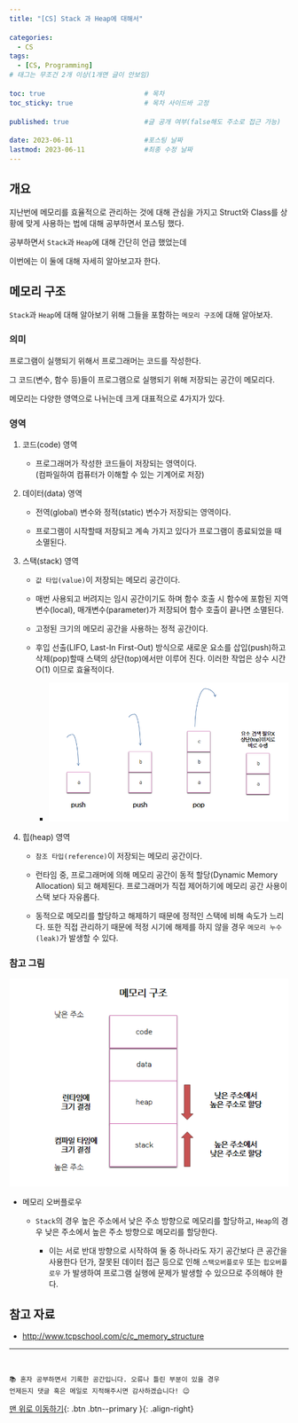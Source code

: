 ```yaml
---
title: "[CS] Stack 과 Heap에 대해서" 

categories:
  - CS
tags:
  - [CS, Programming]
# 태그는 무조건 2개 이상(1개면 글이 안보임)

toc: true                         # 목차
toc_sticky: true                  # 목차 사이드바 고정

published: true                   #글 공개 여부(false해도 주소로 접근 가능)

date: 2023-06-11                  #포스팅 날짜
lastmod: 2023-06-11               #최종 수정 날짜
---
```



## 개요

지난번에 메모리를 효율적으로 관리하는 것에 대해 관심을 가지고 Struct와 
Class를 상황에 맞게 사용하는 법에 대해 공부하면서 포스팅 했다.

공부하면서 `Stack`과 `Heap`에 대해 간단히 언급 했었는데

이번에는 이 둘에 대해 자세히 알아보고자 한다.

## 메모리 구조

`Stack`과 `Heap`에 대해 알아보기 위해 그들을 포함하는 `메모리 구조`에 대해 알아보자.

### 의미
프로그램이 실행되기 위해서 프로그래머는 코드를 작성한다.

그 코드(변수, 함수 등)들이 프로그램으로 실행되기 위해 저장되는 공간이 메모리다.

메모리는 다양한 영역으로 나뉘는데 크게 대표적으로 4가지가 있다.

### 영역

1. 코드(code) 영역
    - 프로그래머가 작성한 코드들이 저장되는 영역이다.     
      (컴파일하여 컴퓨터가 이해할 수 있는 기계어로 저장)

2. 데이터(data) 영역
    - 전역(global) 변수와 정적(static) 변수가 저장되는 영역이다.

    - 프로그램이 시작할때 저장되고 계속 가지고 있다가 프로그램이 종료되었을 때 소멸된다.

3. 스택(stack) 영역
    - `값 타입(value)`이 저장되는 메모리 공간이다. 

    - 매번 사용되고 버려지는 임시 공간이기도 하며 함수 호출 시 
      함수에 포함된 지역변수(local), 매개변수(parameter)가 저장되어
      함수 호출이 끝나면 소멸된다.

    - 고정된 크기의 메모리 공간을 사용하는 정적 공간이다.

    - 후입 선출(LIFO, Last-In First-Out) 방식으로 새로운 요소를 삽입(push)하고 삭제(pop)할때 스택의 상단(top)에서만 이루어 진다. 이러한 작업은 상수 시간 O(1) 이므로 효율적이다.

      - <img src="/assets/images/postImages/StackHeap.png" style="max-width: 100%; height: auto;">

4. 힙(heap) 영역
    - `참조 타입(reference)`이 저장되는 메모리 공간이다.

    - 런타임 중, 프로그래머에 의해 메모리 공간이 동적 할당(Dynamic Memory Allocation) 되고 해제된다. 프로그래머가 직접 제어하기에 메모리 공간 사용이 스택 보다 자유롭다.

    - 동적으로 메모리를 할당하고 해제하기 때문에 정적인 스택에 비해 속도가 느리다. 또한 직접 관리하기 때문에 적정 시기에 해제를 하지 않을 경우 `메모리 누수(leak)`가 발생할 수 있다.


### 참고 그림

<img src="/assets/images/postImages/StackHeap1.png" style="max-width: 100%; height: auto;">

- 메모리 오버플로우

  - `Stack`의 경우 높은 주소에서 낮은 주소 방향으로 메모리를 할당하고, `Heap`의 경우 낮은 주소에서 높은 주소 방향으로 메모리를 할당한다.

    - 이는 서로 반대 방향으로 시작하여 둘 중 하나라도 자기 공간보다 큰 공간을 사용한다 던가, 잘못된 데이터 접근 등으로 인해 `스택오버플로우` 또는 `힙오버플로우` 가 발생하여 프로그램 실행에 문제가 발생할 수 있으므로 주의해야 한다.




## 참고 자료

- http://www.tcpschool.com/c/c_memory_structure


***
<br>

    📚 혼자 공부하면서 기록한 공간입니다. 오류나 틀린 부분이 있을 경우 
    언제든지 댓글 혹은 메일로 지적해주시면 감사하겠습니다! 😉


[맨 위로 이동하기](#){: .btn .btn--primary }{: .align-right}